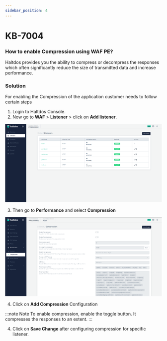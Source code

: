 ```yaml
---
sidebar_position: 4
---
```

# KB-7004

### How to enable Compression using WAF PE?

Haltdos provides you the ability to compress or decompress the responses which often significantly reduce the size of transmitted data and increase performance.



### Solution

For enabling the Compression of the application customer needs to follow certain steps

1. Login to Haltdos Console.
2. Now go to **WAF** > **Listener** > click on **Add listener**.

![listener](/img/pro-waf/kb/listenpro.png)


3. Then go to **Performance** and select **Compression**  

![compression](/img/pro-waf/kb/compressionpro.png)

4. Click on **Add Compression** Configuration

:::note Note
To enable compression, enable the toggle button. It compresses the responses to an extent.
:::

4. Click on **Save Change** after configuring compression for specific listener.

